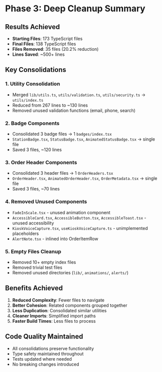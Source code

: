 # Phase 3: Deep Cleanup Summary

## Results Achieved
- **Starting Files**: 173 TypeScript files
- **Final Files**: 138 TypeScript files  
- **Files Removed**: 35 files (20.2% reduction)
- **Lines Saved**: ~500+ lines

## Key Consolidations

### 1. Utility Consolidation
- Merged `lib/utils.ts`, `utils/validation.ts`, `utils/security.ts` → `utils/index.ts`
- Reduced from 267 lines to ~130 lines
- Removed unused validation functions (email, phone, search)

### 2. Badge Components
- Consolidated 3 badge files → 1 `badges/index.tsx`
- `StationBadge.tsx`, `StatusBadge.tsx`, `AnimatedStatusBadge.tsx` → single file
- Saved 3 files, ~120 lines

### 3. Order Header Components  
- Consolidated 3 header files → 1 `OrderHeaders.tsx`
- `OrderHeader.tsx`, `AnimatedOrderHeader.tsx`, `OrderMetadata.tsx` → single file
- Saved 3 files, ~70 lines

### 4. Removed Unused Components
- `FadeInScale.tsx` - unused animation component
- `AccessibleCard.tsx`, `AccessibleButton.tsx`, `AccessibleToast.tsx` - unused accessibility
- `KioskVoiceCapture.tsx`, `useKioskVoiceCapture.ts` - unimplemented placeholders
- `AlertNote.tsx` - inlined into OrderItemRow

### 5. Empty Files Cleanup
- Removed 10+ empty index files
- Removed trivial test files
- Removed unused directories (`lib/`, `animations/`, `alerts/`)

## Benefits Achieved
1. **Reduced Complexity**: Fewer files to navigate
2. **Better Cohesion**: Related components grouped together  
3. **Less Duplication**: Consolidated similar utilities
4. **Cleaner Imports**: Simplified import paths
5. **Faster Build Times**: Less files to process

## Code Quality Maintained
- All consolidations preserve functionality
- Type safety maintained throughout
- Tests updated where needed
- No breaking changes introduced